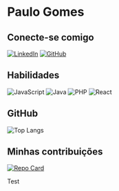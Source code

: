 # Paulo Gomes

## Conecte-se comigo
[![LinkedIn](https://img.shields.io/badge/LinkedIn-0077B5?style=for-the-badge&logo=linkedin&logoColor=white)](https://www.linkedin.com/in/paulo-gomes-29281818b/)
[![GitHub](https://img.shields.io/badge/GitHub-100000?style=for-the-badge&logo=github&logoColor=white)](https://github.com/paulogomesdev)

## Habilidades
![JavaScript](https://img.shields.io/badge/JavaScript-F7DF1E?style=for-the-badge&logo=javascript&logoColor=black) ![Java](https://img.shields.io/badge/java-%23ED8B00.svg?style=for-the-badge&logo=openjdk&logoColor=white) ![PHP](https://img.shields.io/badge/PHP-777BB4?style=for-the-badge&logo=php&logoColor=white) ![React](https://img.shields.io/badge/React-20232A?style=for-the-badge&logo=react&logoColor=61DAFB)

## GitHub
![Top Langs](https://github-readme-stats-git-masterrstaa-rickstaa.vercel.app/api/top-langs/?username=paulogomesdev&layout=compact&bg_color=000&border_color=30A3DC&title_color=E94D5F&text_color=FFF&hide_title=true)

## Minhas contribuições
[![Repo Card](https://github-readme-stats.vercel.app/api/pin/?username=paulogomesdev&repo=portfolio&bg_color=000&border_color=30A3DC&show_icons=true&icon_color=30A3DC&title_color=E94D5F&text_color=FFF)](https://github.com/paulogomesdev/portfolio)

Test
